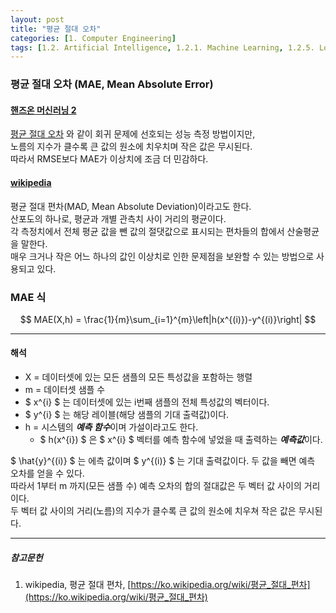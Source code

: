 ```yaml
---
layout: post
title: "평균 절대 오차"
categories: [1. Computer Engineering]
tags: [1.2. Artificial Intelligence, 1.2.1. Machine Learning, 1.2.5. Loss Function]
---
```


### 평균 절대 오차 (MAE, Mean Absolute Error)

#### [핸즈온 머신러닝 2](https://tensorflow.blog/핸즈온-머신러닝-1장-2장/2-2-큰-그림-보기/)

[평균 절대 오차](https://maizer2.github.io/1.%20computer%20engineering/2022/02/08/평균-제곱근-오차.html) 와 같이 회귀 문제에 선호되는 성능 측정 방법이지만,  
노름의 지수가 클수록 큰 값의 원소에 치우치며 작은 값은 무시된다.  
따라서 RMSE보다 MAE가 이상치에 조금 더 민감하다.


#### [wikipedia](https://ko.wikipedia.org/wiki/평균_절대_편차)

평균 절대 편차(MAD, Mean Absolute Deviation)이라고도 한다.  
산포도의 하나로, 평균과 개별 관측치 사이 거리의 평균이다.  
각 측정치에서 전체 평균 값을 뺀 값의 절댓값으로 표시되는 편차들의 합에서 산술평균을 말한다.  
매우 크거나 작은 어느 하나의 값인 이상치로 인한 문제점을 보완할 수 있는 방법으로 사용되고 있다.


### MAE 식

$$ MAE(X,h) = \frac{1}{m}\sum_{i=1}^{m}\left|h(x^{(i)})-y^{(i)}\right| $$

--- 

#### 해석

* X = 데이터셋에 있는 모든 샘플의 모든 특성값을 포함하는 행렬  
* m = 데이터셋 샘플 수
* $ x^{i} $ 는 데이터셋에 있는 i번째 샘플의 전체 특성값의 벡터이다.
* $ y^{i} $ 는 해당 레이블(해당 샘플의 기대 출력값)이다.
* h = 시스템의 ***예측 함수***이며 가설이라고도 한다. 
  * $ h(x^{i}) $ 은 $ x^{i} $ 벡터를 예측 함수에 넣었을 때 출력하는 ***예측값***이다.
  
$ \hat{y}^{(i)} $ 는 에측 값이며 $ y^{(i)} $ 는 기대 출력값이다. 두 값을 빼면 예측 오차를 얻을 수 있다.  
따라서 1부터 m 까지(모든 샘플 수) 예측 오차의 합의 절대값은 두 벡터 값 사이의 거리이다.  
두 벡터 값 사이의 거리(노름)의 지수가 클수록 큰 값의 원소에 치우쳐 작은 값은 무시된다.

---

##### 참고문헌

1) wikipedia, 평균 절대 편차, [https://ko.wikipedia.org/wiki/평균_절대_편차](https://ko.wikipedia.org/wiki/평균_절대_편차)
